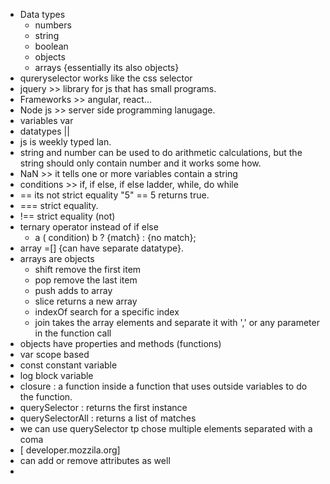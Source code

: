 - Data types
	- numbers
	- string
	- boolean
	- objects
	- arrays {essentially its also objects}
- qureryselector works like the css selector
- jquery >> library for js that has small programs.
- Frameworks >> angular, react...
- Node js >> server side programming lanugage.
- variables  var
- datatypes ||
- js is weekly typed lan.
- string and number can be used to do arithmetic calculations, but the string should only contain number and it works some how.
- NaN >> it tells one or more variables contain a string
- conditions >> if, if else, if else ladder, while, do while
- == its not strict equality  "5" == 5 returns true.
- === strict equality.
- !==  strict equality (not)
- ternary operator instead of if else
	- a ( condition) b ? {match} : {no match};
- array =[] {can have separate datatype}.
- arrays are objects
	- shift remove the first item
	- pop remove the last item
	- push adds to array
	- slice returns a new array
	- indexOf search for a specific index
	- join takes the array elements and separate it with ',' or any parameter in the function call
- objects have properties and   methods (functions)
- var scope based
- const constant variable
- log block variable
- closure : a function inside a function that uses outside variables to do the function.
- querySelector : returns the first instance
- querySelectorAll : returns a list of matches
- we can use  querySelector tp chose multiple elements separated with a coma
- [ developer.mozzila.org]
- can add or remove attributes as well
-